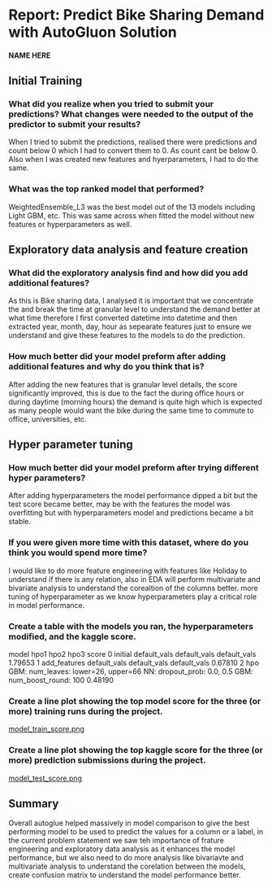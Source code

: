 # Report: Predict Bike Sharing Demand with AutoGluon Solution
#### NAME HERE

## Initial Training
### What did you realize when you tried to submit your predictions? What changes were needed to the output of the predictor to submit your results?
When I tried to submit the predictions, realised there were predictions and count below 0 which I had to convert them to 0. As count cant be below 0. Also when I was created new features and hyerparameters, I had to do the same.

### What was the top ranked model that performed?
WeightedEnsemble_L3 was the best model out of the 13 models including Light GBM, etc. This was same across when fitted the model without new features or hyperparameters as well.

## Exploratory data analysis and feature creation
### What did the exploratory analysis find and how did you add additional features?
As this is Bike sharing data, I analysed it is important that we concentrate the and break the time at granular level to understand the demand better at what time therefore I first converted datetime into datetime and then extracted year, month, day, hour as sepearate features just to ensure we understand and give these features to the models to do the prediction.

### How much better did your model preform after adding additional features and why do you think that is?
After adding the new features that is granular level details, the score significantly improved, this is due to the fact the during office hours or during daytime (morning hours) the demand is quite high which is expected as many people would want the bike during the same time to commute to office, universities, etc.

## Hyper parameter tuning
### How much better did your model preform after trying different hyper parameters?
After adding hyperparameters the model performance dipped a bit but the test score became better, may be with the features the model was overfitting but with hyperparameters model and predictions became a bit stable.

### If you were given more time with this dataset, where do you think you would spend more time?
I would like to do more feature engineering with features like Holiday to understand if there is any relation, also in EDA will perform multivariate and bivariate analysis to understand the corealtion of the columns better. more tuning of hyperparameter as we know hyperparameters play a critical role in model performance.

### Create a table with the models you ran, the hyperparameters modified, and the kaggle score.
model	hpo1	hpo2	hpo3	score
0	initial	default_vals	default_vals	default_vals	1.79653
1	add_features	default_vals	default_vals	default_vals	0.67810
2	hpo	GBM: num_leaves: lower=26, upper=66	NN: dropout_prob: 0.0, 0.5	GBM: num_boost_round: 100	0.48190

### Create a line plot showing the top model score for the three (or more) training runs during the project.

[model_train_score.png](img/model_train_score.png)

### Create a line plot showing the top kaggle score for the three (or more) prediction submissions during the project.

[model_test_score.png](img/model_test_score.png)

## Summary
Overall autoglue helped massively in model comparison to give the best performing model to be used to predict the values for a column or a label, in the current problem statement we saw teh importance of frature engineering and exploratory data analysis as it enhances the model performance, but we also need to do more analysis like bivariavte and multivariate analysis to understand the corelation between the models, create confusion matrix to understand the model performance better.
